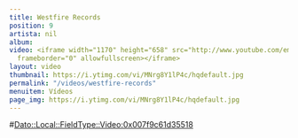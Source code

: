 ```yaml
---
title: Westfire Records
position: 9
artista: nil
album: 
video: <iframe width="1170" height="658" src="http://www.youtube.com/embed/MNrg8Y1lP4c?rel=0"
  frameborder="0" allowfullscreen></iframe>
layout: video
thumbnail: https://i.ytimg.com/vi/MNrg8Y1lP4c/hqdefault.jpg
permalink: "/videos/westfire-records"
menuitem: Vídeos
page_img: https://i.ytimg.com/vi/MNrg8Y1lP4c/hqdefault.jpg
---
```


#<Dato::Local::FieldType::Video:0x007f9c61d35518>